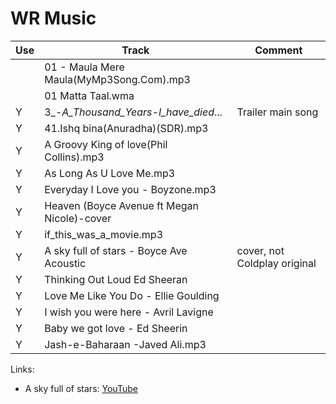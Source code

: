 # WR Music
Use | Track                                      | Comment
----|--------------------------------------------|------------
    | 01 - Maula Mere Maula(MyMp3Song.Com).mp3   |
    | 01 Matta Taal.wma                          |                
  Y | 3_-_A_Thousand_Years-I_have_died_...       | Trailer main song
  Y | 41.Ishq bina(Anuradha)(SDR).mp3            |
  Y | A Groovy King of love(Phil Collins).mp3    |  
  Y | As Long As U Love Me.mp3                   |
  Y | Everyday I Love you - Boyzone.mp3          |
  Y | Heaven (Boyce Avenue ft Megan Nicole)-cover|
  Y | if_this_was_a_movie.mp3                    |
  Y | A sky full of stars - Boyce Ave Acoustic   | cover, not Coldplay original
  Y | Thinking Out Loud Ed Sheeran               |
  Y | Love Me Like You Do - Ellie Goulding       |
  Y | I wish you were here - Avril Lavigne       |
  Y | Baby we got love - Ed Sheerin              | 
  Y | Jash-e-Baharaan -Javed Ali.mp3             | 

  


Links:

- A sky full of stars: [YouTube](https://www.youtube.com/watch?v=c6XxjY-1e3M)
